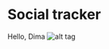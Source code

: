 Social tracker
========================
Hello, Dima
![alt tag](http://storage8.static.itmages.com/i/17/0215/h_1487193727_6734827_733404575b.jpeg)

